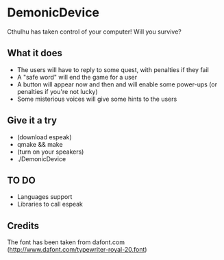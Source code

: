 DemonicDevice
=============

Cthulhu has taken control of your computer! Will you survive?

What it does
------------

* The users will have to reply to some quest, with penalties if they fail
* A "safe word" will end the game for a user
* A button will appear now and then and will enable some power-ups (or penalties if you're not lucky)
* Some misterious voices will give some hints to the users

Give it a try
-------------

* (download espeak)
* qmake && make
* (turn on your speakers)
* ./DemonicDevice 

TO DO
-----

* Languages support
* Libraries to call espeak

Credits
-------

The font has been taken from dafont.com (http://www.dafont.com/typewriter-royal-20.font)
